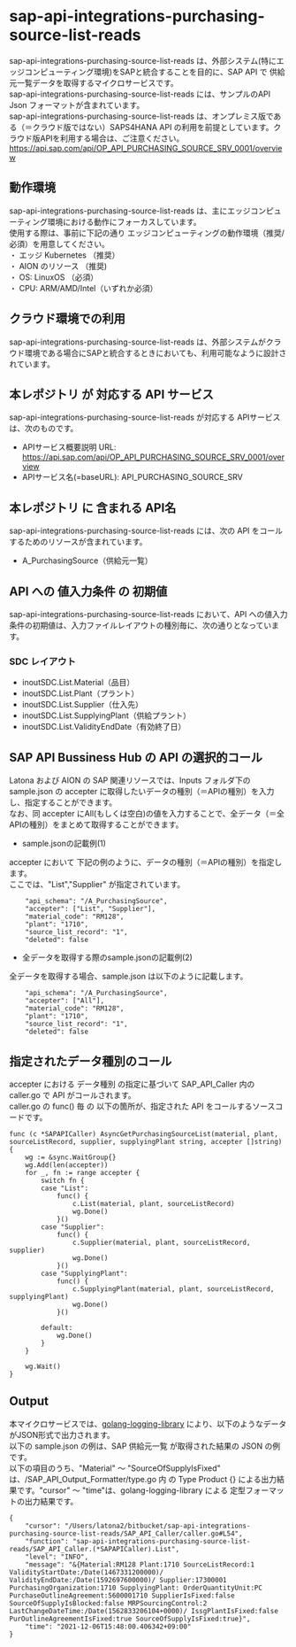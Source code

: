 # sap-api-integrations-purchasing-source-list-reads
sap-api-integrations-purchasing-source-list-reads は、外部システム(特にエッジコンピューティング環境)をSAPと統合することを目的に、SAP API で 供給元一覧データを取得するマイクロサービスです。    
sap-api-integrations-purchasing-source-list-reads には、サンプルのAPI Json フォーマットが含まれています。   
sap-api-integrations-purchasing-source-list-reads は、オンプレミス版である（＝クラウド版ではない）SAPS4HANA API の利用を前提としています。クラウド版APIを利用する場合は、ご注意ください。   
https://api.sap.com/api/OP_API_PURCHASING_SOURCE_SRV_0001/overview   

## 動作環境  
sap-api-integrations-purchasing-source-list-reads は、主にエッジコンピューティング環境における動作にフォーカスしています。  
使用する際は、事前に下記の通り エッジコンピューティングの動作環境（推奨/必須）を用意してください。  
・ エッジ Kubernetes （推奨）    
・ AION のリソース （推奨)    
・ OS: LinuxOS （必須）    
・ CPU: ARM/AMD/Intel（いずれか必須）    

## クラウド環境での利用
sap-api-integrations-purchasing-source-list-reads は、外部システムがクラウド環境である場合にSAPと統合するときにおいても、利用可能なように設計されています。  

## 本レポジトリ が 対応する API サービス
sap-api-integrations-purchasing-source-list-reads が対応する APIサービス は、次のものです。

* APIサービス概要説明 URL: https://api.sap.com/api/OP_API_PURCHASING_SOURCE_SRV_0001/overview    
* APIサービス名(=baseURL): API_PURCHASING_SOURCE_SRV

## 本レポジトリ に 含まれる API名
sap-api-integrations-purchasing-source-list-reads には、次の API をコールするためのリソースが含まれています。  

* A_PurchasingSource（供給元一覧）

## API への 値入力条件 の 初期値
sap-api-integrations-purchasing-source-list-reads において、API への値入力条件の初期値は、入力ファイルレイアウトの種別毎に、次の通りとなっています。  

### SDC レイアウト

* inoutSDC.List.Material（品目）
* inoutSDC.List.Plant（プラント）
* inoutSDC.List.Supplier（仕入先）
* inoutSDC.List.SupplyingPlant（供給プラント）
* inoutSDC.List.ValidityEndDate（有効終了日）

## SAP API Bussiness Hub の API の選択的コール

Latona および AION の SAP 関連リソースでは、Inputs フォルダ下の sample.json の accepter に取得したいデータの種別（＝APIの種別）を入力し、指定することができます。  
なお、同 accepter にAll(もしくは空白)の値を入力することで、全データ（＝全APIの種別）をまとめて取得することができます。  

* sample.jsonの記載例(1)  

accepter において 下記の例のように、データの種別（＝APIの種別）を指定します。  
ここでは、"List","Supplier" が指定されています。    
  
```
	"api_schema": "/A_PurchasingSource",
	"accepter": ["List", "Supplier"],
	"material_code": "RM128",
	"plant": "1710",
	"source_list_record": "1",
	"deleted": false
```
  
* 全データを取得する際のsample.jsonの記載例(2)  

全データを取得する場合、sample.json は以下のように記載します。  

```
	"api_schema": "/A_PurchasingSource",
	"accepter": ["All"],
	"material_code": "RM128",
	"plant": "1710",
	"source_list_record": "1",
	"deleted": false
```

## 指定されたデータ種別のコール

accepter における データ種別 の指定に基づいて SAP_API_Caller 内の caller.go で API がコールされます。  
caller.go の func() 毎 の 以下の箇所が、指定された API をコールするソースコードです。  

```
func (c *SAPAPICaller) AsyncGetPurchasingSourceList(material, plant, sourceListRecord, supplier, supplyingPlant string, accepter []string) {
	wg := &sync.WaitGroup{}
	wg.Add(len(accepter))
	for _, fn := range accepter {
		switch fn {
		case "List":
			func() {
				c.List(material, plant, sourceListRecord)
				wg.Done()
			}()
		case "Supplier":
			func() {
				c.Supplier(material, plant, sourceListRecord, supplier)
				wg.Done()
			}()
		case "SupplyingPlant":
			func() {
				c.SupplyingPlant(material, plant, sourceListRecord, supplyingPlant)
				wg.Done()
			}()

		default:
			wg.Done()
		}
	}

	wg.Wait()
}
```

## Output  
本マイクロサービスでは、[golang-logging-library](https://github.com/latonaio/golang-logging-library) により、以下のようなデータがJSON形式で出力されます。  
以下の sample.json の例は、SAP 供給元一覧 が取得された結果の JSON の例です。  
以下の項目のうち、"Material" ～ "SourceOfSupplyIsFixed" は、/SAP_API_Output_Formatter/type.go 内 の Type Product {} による出力結果です。"cursor" ～ "time"は、golang-logging-library による 定型フォーマットの出力結果です。  

```
{
	"cursor": "/Users/latona2/bitbucket/sap-api-integrations-purchasing-source-list-reads/SAP_API_Caller/caller.go#L54",
	"function": "sap-api-integrations-purchasing-source-list-reads/SAP_API_Caller.(*SAPAPICaller).List",
	"level": "INFO",
	"message": "&{Material:RM128 Plant:1710 SourceListRecord:1 ValidityStartDate:/Date(1467331200000)/ ValidityEndDate:/Date(1592697600000)/ Supplier:17300001 PurchasingOrganization:1710 SupplyingPlant: OrderQuantityUnit:PC PurchaseOutlineAgreement:5600001710 SupplierIsFixed:false SourceOfSupplyIsBlocked:false MRPSourcingControl:2 LastChangeDateTime:/Date(1562833206104+0000)/ IssgPlantIsFixed:false PurOutlineAgreementIsFixed:true SourceOfSupplyIsFixed:true}",
	"time": "2021-12-06T15:48:00.406342+09:00"
}
```